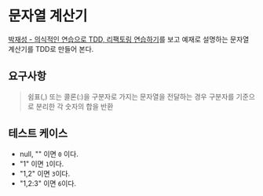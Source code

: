 # 문자열 계산기

[박재성 - 의식적인 연습으로 TDD, 리팩토링 연습하기](https://www.youtube.com/watch?v=cVxqrGHxutU)를 보고 예재로 
설명하는 문자열 계산기를 TDD로 만들어 본다.

## 요구사항

> 쉼표(,) 또는 콜론(:)을 구분자로 가지는 문자열을 전달하는 경우 구분자를 기준으로 분리한 각 숫자의 합을 반환

## 테스트 케이스

- null, "" 이면 `0` 이다.
- "1" 이면 `1`이다.
- "1,2" 이면 `3`이다.
- "1,2:3" 이면 `6`이다.  